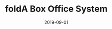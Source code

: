 ---
title: foldA Box Office System
eventType: project
date: 2019-09-01
thumbnail: folda
excerpt: An online system for selling tickets and getting audience metrics for foldA, a digital performance festival in Kingston, Ontario. Created as my Queen's Computing capstone project.
tags: [svelte, flask, postgresql]
# heroku
repository: https://github.com/foldA-Kingston/foldA-Box-Office-System
website: https://folda.netlify.com
---